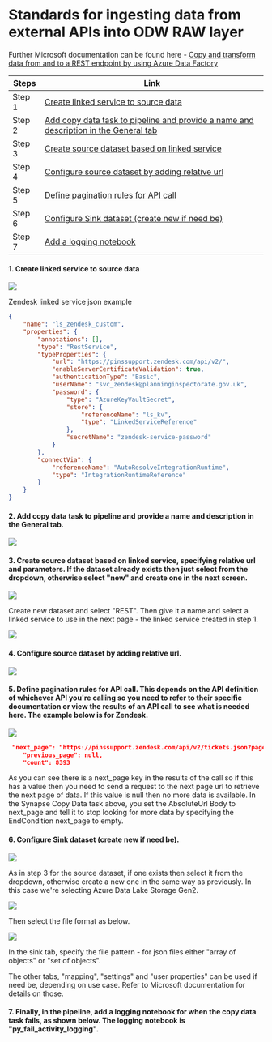 # Standards for ingesting data from external APIs into ODW RAW layer

Further Microsoft documentation can be found here - [Copy and transform data from and to a REST endpoint by using Azure Data Factory](https://learn.microsoft.com/en-us/azure/data-factory/connector-rest?tabs=data-factory)  

| Steps         |Link                                               |  
| ------------|-------------------------------------|  
| Step 1        | [Create linked service to source data](#1-create-linked-service-to-source-data)                                       |  
| Step 2        | [Add copy data task to pipeline and provide a name and description in the General tab](#2-add-copy-data-task-to-pipeline-and-provide-a-name-and-description-in-the-general-tab)                                                       |  
| Step 3        |[Create source dataset based on linked service](#3-create-source-dataset-based-on-linked-service-specifying-relative-url-and-parameters-if-the-dataset-already-exists-then-just-select-from-the-dropdown-otherwise-select-new-and-create-one-in-the-next-screen)                                                         |  
| Step 4        | [Configure source dataset by adding relative url](#4-configure-source-dataset-by-adding-relative-url)                                                        |  
| Step 5        | [Define pagination rules for API call](#5-define-pagination-rules-for-api-call-this-depends-on-the-api-definition-of-whichever-api-youre-calling-so-you-need-to-refer-to-their-specific-documentation-or-view-the-results-of-an-api-call-to-see-what-is-needed-here-the-example-below-is-for-zendesk)                                                      |  
| Step 6        | [Configure Sink dataset (create new if need be)](#6-configure-sink-dataset-create-new-if-need-be)                                                        |  
| Step 7        | [Add a logging notebook](#7-finally-in-the-pipeline-add-a-logging-notebook-for-when-the-copy-data-task-fails-as-shown-below-the-logging-notebook-is-py_fail_activity_logging)                                                       |  
 

#### 1. Create linked service to source data  

![](/ODW-Service/images/linkedService.png)  

Zendesk linked service json example  

```json
{
    "name": "ls_zendesk_custom",
    "properties": {
        "annotations": [],
        "type": "RestService",
        "typeProperties": {
            "url": "https://pinssupport.zendesk.com/api/v2/",
            "enableServerCertificateValidation": true,
            "authenticationType": "Basic",
            "userName": "svc_zendesk@planninginspectorate.gov.uk",
            "password": {
                "type": "AzureKeyVaultSecret",
                "store": {
                    "referenceName": "ls_kv",
                    "type": "LinkedServiceReference"
                },
                "secretName": "zendesk-service-password"
            }
        },
        "connectVia": {
            "referenceName": "AutoResolveIntegrationRuntime",
            "type": "IntegrationRuntimeReference"
        }
    }
}
```

#### 2. Add copy data task to pipeline and provide a name and description in the General tab.    

![](/ODW-Service/images/copy_data_task.png)

#### 3. Create source dataset based on linked service, specifying relative url and parameters. If the dataset already exists then just select from the dropdown, otherwise select "new" and create one in the next screen.  

![](/ODW-Service/images/source_dataset.png)  

Create new dataset and select "REST". Then give it a name and select a linked service to use in the next page - the linked service created in step 1.  

![](/ODW-Service/images/create_new_dataset.png)

#### 4. Configure source dataset by adding relative url.  

![](/ODW-Service/images/relative_url.png)  

#### 5. Define pagination rules for API call. This depends on the API definition of whichever API you're calling so you need to refer to their specific documentation or view the results of an API call to see what is needed here. The example below is for Zendesk.  

![](/ODW-Service/images/pagination.png)  

```json
 "next_page": "https://pinssupport.zendesk.com/api/v2/tickets.json?page=2",
    "previous_page": null,
    "count": 8393
```
As you can see there is a next_page key in the results of the call so if this has a value then you need to send a request to the next page url to retrieve the next page of data. If this value is null then no more data is available. In the Synapse Copy Data task above, you set the AbsoluteUrl Body to next_page and tell it to stop looking for more data by specifying the EndCondition next_page to empty.  

#### 6. Configure Sink dataset (create new if need be).  

![](/ODW-Service/images/sink_dataset.png)  

As in step 3 for the source dataset, if one exists then select it from the dropdown, otherwise create a new one in the same way as previously. In this case we're selecting Azure Data Lake Storage Gen2.  

![](/ODW-Service/images/datalake_storage_gen2.png)  

Then select the file format as below.  

![](/ODW-Service/images/json_file_format.png)  

In the sink tab, specify the file pattern - for json files either "array of objects" or "set of objects".  

The other tabs, "mapping", "settings" and "user properties" can be used if need be, depending on use case. Refer to Microsoft documentation for details on those.   

#### 7. Finally, in the pipeline, add a logging notebook for when the copy data task fails, as shown below. The logging notebook is "py_fail_activity_logging". 
